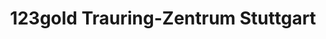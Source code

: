 ---
title: "123gold Trauring-Zentrum Stuttgart"
url: /stuttgart/123gold-trauring-zentrum-stuttgart/
shop: Schmuck
---